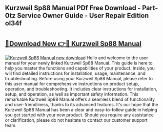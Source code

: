 ## Kurzweil Sp88 Manual PDf Free Download - Part-0tz Service Owner Guide - User Repair Edition ol34f

# <h2><a href="http://bc29117.oget.top/?id=Kurzweil+Sp88+Manual">🔗Download New 👉🔴 Kurzweil Sp88 Manual</a></h2>

[![Kurzweil Sp88 Manual new download](https://i.imgur.com/5g1atiW.png)](http://bc29117.oget.top/?id=Kurzweil+Sp88+Manual)
Hello and welcome to the user manual for your newly linked Kurzweil Sp88 Manual. This guide is here to help you master the functions and capabilities of your product. Inside, you will find detailed instructions for installation, usage, maintenance, and troubleshooting. Before using your Kurzweil Sp88 Manual, please refer to this user manual for comprehensive instructions on product setup, operation, and troubleshooting. It includes clear instructions for installation, setup, and operation, as well as important safety information. This remarkable Kurzweil Sp88 Manual offers a seamless blend of functionality and user-friendliness, thanks to its advanced features. It's our hope that the Kurzweil Sp88 Manual has been a clear and easy-to-follow guide in helping you get started with your new product. Should you require any assistance or clarification, please do not hesitate to contact our customer support team.
